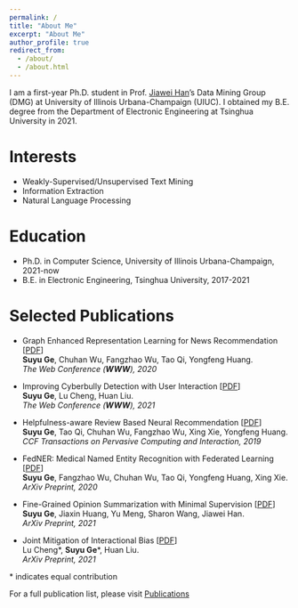 ```yaml
---
permalink: /
title: "About Me"
excerpt: "About Me"
author_profile: true
redirect_from: 
  - /about/
  - /about.html
---
```



I am a first-year Ph.D. student in Prof. [Jiawei Han](http://hanj.cs.illinois.edu/)’s Data Mining Group (DMG) at University of Illinois Urbana-Champaign (UIUC). I obtained my B.E. degree from the Department of Electronic Engineering at Tsinghua University in 2021.



<!-- I am passionate about designing text mining algorithm for real-world application, including recommendation, medical NLP and NLP for social good.
As such, I work at the intersection of data mining and natural language processing. -->
<!-- 
Currently, I am working on topic-based summarization with minimal supervision, a novel task for large corpus summarization, advised by Prof. [Jiawei Han](http://hanj.cs.illinois.edu/). -->

Interests
======
* Weakly-Supervised/Unsupervised Text Mining
* Information Extraction
* Natural Language Processing

Education
======
* Ph.D. in Computer Science, University of Illinois Urbana-Champaign, 2021-now
* B.E. in Electronic Engineering, Tsinghua University, 2017-2021

<!-- Experience
====== -->
<!-- * **Research Intern @ University of Illinois at Urbana-Champaign**, Jul 2020 - Present  
Topic: Topic-based Corpus Summarization with Minimal Supervision  
Advisor: Prof. [Jiawei Han](http://hanj.cs.illinois.edu/)  

* **Research Intern @ Arizona State University**, Feb 2020 - Oct 2020  
Topic: Cyberbully Detection  
Advisor: Prof. [Huan Liu](https://www.public.asu.edu/~huanliu/)  

* **Research Assistant @ Tsinghua University**, Oct 2018 - May 2020  
Topic: Text-based Recommendation and Privacy-preserving Named Entity Recognition    
Advisor: Prof. [Yongfeng Huang](http://thungnlab.cn/)  

* **Research Intern @ University of Pennsylvania**, Jul 2019 - Dec 2019  
Topic: Medical Non-adherence Discovery  
Advisor: Prof. [Graciela Gonzalez Hernandez](https://www.dbei.med.upenn.edu/bio/graciela-gonzalez-hernandez-ms-phd)   -->

Selected Publications
======
* Graph Enhanced Representation Learning for News Recommendation \[[PDF](https://arxiv.org/pdf/2003.14292.pdf)\]   
**Suyu Ge**, Chuhan Wu, Fangzhao Wu, Tao Qi, Yongfeng Huang.  
*The Web Conference (**WWW**), 2020*

* Improving Cyberbully Detection with User Interaction \[[PDF](https://arxiv.org/pdf/2011.00449.pdf)\]  
**Suyu Ge**, Lu Cheng, Huan Liu.  
*The Web Conference (**WWW**), 2021*

* Helpfulness-aware Review Based Neural Recommendation \[[PDF](https://link.springer.com/article/10.1007/s42486-019-00023-0)\]  
**Suyu Ge**, Tao Qi, Chuhan Wu, Fangzhao Wu, Xing Xie, Yongfeng Huang.  
*CCF Transactions on Pervasive Computing and Interaction, 2019* 

* FedNER: Medical Named Entity Recognition with Federated Learning \[[PDF](https://arxiv.org/pdf/2003.09288.pdf)\]  
**Suyu Ge**, Fangzhao Wu, Chuhan Wu, Tao Qi, Yongfeng Huang, Xing Xie.  
*ArXiv Preprint, 2020* 
 
* Fine-Grained Opinion Summarization with Minimal Supervision \[[PDF](https://arxiv.org/abs/2110.08845.pdf)\]  
**Suyu Ge**, Jiaxin Huang, Yu Meng, Sharon Wang, Jiawei Han.  
*ArXiv Preprint, 2021* 

* Joint Mitigation of Interactional Bias \[[PDF]()\]  
Lu Cheng\*, **Suyu Ge**\*, Huan Liu.  
*ArXiv Preprint, 2021* 

\* indicates equal contribution

For a full publication list, please visit [Publications](https://gesy17.github.io/publications/)

<!-- Misc.
====== -->
<!-- * I enjoy spending my spare time swimming and reading
* My favourite singer & artist group is Keyakizaka46 (Sakurazaka46)   -->
